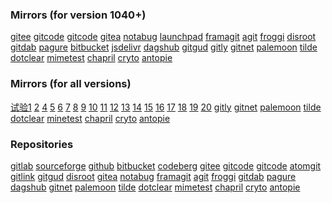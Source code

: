 ### Mirrors (for version 1040+)
[gitee](https://gitee.com/jamesfengcao/uweb/raw/master/redirect.html#)
[gitcode](https://gitcode.net/uweb/uweb/-/raw/master/redirect.html#)
[gitcode](https://raw.gitcode.com/uweb/uweb/raw/master/redirect.html#)
[gitea](https://gitea.com/torappinfo/uweb/raw/branch/master/redirect.html#)
[notabug](https://notabug.org/torappinfo/uweb/raw/master/redirect.html#)
[launchpad](https://git.launchpad.net/uweb/plain/redirect.html#)
[framagit](https://framagit.org/torappinfo/uweb/-/raw/master/redirect.html#)
[agit](https://agit.ai/jamesfengcao/uweb/raw/branch/master/redirect.html#)
[froggi](https://git.froggi.es/jamesfengcao/uweb/raw/branch/master/redirect.html#)
[disroot](https://git.disroot.org/torappinfo/uweb/raw/branch/master/redirect.html#)
[gitdab](https://gitdab.com/jamesfengcao/uweb/raw/branch/master/redirect.html)
[pagure](https://pagure.io/uweb/raw/master/f/redirect.html#)
[bitbucket](https://bitbucket.org/torappinfo/torappinfo.bitbucket.io/raw/master/redirect.html#)
[jsdelivr](https://fastly.jsdelivr.net/gh/torappinfo/uweb/redirect.html#)
[dagshub](https://dagshub.com/torappinfo/uweb/raw/master/redirect.html#)
[gitgud](https://gitgud.io/jamesfengcao/uweb/-/raw/master/redirect.html#)
[gitly](https://gitly.org/jamesfengcao/uweb/raw/master/redirect.html#)
[gitnet](https://gitnet.fr/jamesfengcao/uweb/raw/branch/master/redirect.html#)
[palemoon](https://repo.palemoon.org/jamesfengcao/uweb/raw/branch/master/redirect.html#)
[tilde](https://tildegit.org/jamesfengcao/uweb/raw/branch/master/redirect.html#)
[dotclear](https://git.dotclear.org/jamesfengcao/uweb/raw/branch/master/redirect.html#)
[mimetest](https://git.minetest.land/jamesfengcao/uweb/raw/branch/master/redirect.html#)
[chapril](https://forge.chapril.org/jamesfengcao/uweb/raw/branch/master/redirect.html#)
[cryto](https://git.cryto.net/jamesfengcao/uweb/raw/branch/master/redirect.html#)
[antopie](https://code.antopie.org/jamesfengcao/uweb/raw/branch/master/redirect.html#)

### Mirrors (for all versions)
<a href="i:0mi:5h:https://gitee.com/jamesfengcao/uweb/raw/master/redirect.html">试验1</a>
<a href="i:0m?:https://gitcode.net/uweb/uweb/-/raw/master/redirect.html">2</a>
<a href="i:0m?:https://raw.gitcode.com/uweb/uweb/raw/master/redirect.html">4</a>
<a href="i:0m?:https://gitea.com/torappinfo/uweb/raw/branch/master/redirect.html">5</a>
<a href="i:0mi:5h?format=raw::https://sourceforge.net/p/uwebbrowser/code/ci/master/tree/redirect.html">6</a>
<a href="i:0mi:5h?format=raw::https://rocketgit.com/user/torappinfo/uweb/source/tree/branch/master/blob_download/redirect.html">7</a>
<a href="i:0m?:https://notabug.org/torappinfo/uweb/raw/master/redirect.html">8</a>
<a href="i:0mi:5h:https://git.launchpad.net/uweb/plain/redirect.html">9</a>
<a href="i:0m?:https://framagit.org/torappinfo/uweb/-/raw/master/redirect.html">10</a>
<a href="i:0m?:https://agit.ai/jamesfengcao/uweb/raw/branch/master/redirect.html">11</a>
<a href="i:0m?:https://git.froggi.es/jamesfengcao/uweb/raw/branch/master/redirect.html">12</a>
<a href="i:0m?:https://git.disroot.org/torappinfo/uweb/raw/branch/master/redirect.html">13</a>
<a href="i:0m?:https://gitdab.com/jamesfengcao/uweb/raw/branch/master/redirect.html">14</a>
<a href="i:0mi:5h/xxxx/?path=::https://dev.azure.com/jamesfengcao/1d8bf6c7-7c24-4441-bc5e-9709dcaf37fc/_apis/git/repositories/2a588d9b-f25a-46c0-bb3b-f685c635fcf8/itemsxxxx/redirect.html">15</a>
<a href="i:0mi:5h:https://pagure.io/uweb/raw/master/f/redirect.html">16</a>
<a href="i:0m?:https://bitbucket.org/torappinfo/torappinfo.bitbucket.io/raw/master/redirect.html">17</a>
<a href="i:0mi:5h:https://fastly.jsdelivr.net/gh/torappinfo/uweb/redirect.html">18</a>
<a href="i:0m?:https://dagshub.com/torappinfo/uweb/raw/master/redirect.html">19</a>
<a href="i:0mi:5h:https://gitgud.io/jamesfengcao/uweb/-/raw/master/redirect.html">20</a>
<a href="i:0m?:https://gitly.org/jamesfengcao/uweb/raw/master/redirect.html">gitly</a>
<a href="i:0m?:https://gitnet.fr/jamesfengcao/uweb/raw/branch/master/redirect.html">gitnet</a>
<a href="i:0m?:https://repo.palemoon.org/jamesfengcao/uweb/raw/branch/master/redirect.html ">palemoon</a>
<a href="i:0m?:https://tildegit.org/jamesfengcao/uweb/raw/branch/master/redirect.html">tilde</a>
<a href="i:0m?:https://git.dotclear.org/jamesfengcao/uweb/raw/branch/master/redirect.html">dotclear</a>
<a href="i:0m?:https://git.minetest.land/jamesfengcao/uweb/raw/branch/master/redirect.html ">minetest</a>
<a href="i:0m?:https://forge.chapril.org/jamesfengcao/uweb/raw/branch/master/redirect.html">chapril</a>
<a href="i:0m?:https://git.cryto.net/jamesfengcao/uweb/raw/branch/master/redirect.html">cryto</a>
<a href="i:0m?:https://code.antopie.org/jamesfengcao/uweb/raw/branch/master/redirect.html">antopie</a>

### Repositories
[gitlab](https://gitlab.com/jamesfengcao/uweb)
[sourceforge](https://sourceforge.net/p/uwebbrowser)
[github](https://github.com/torappinfo/uweb)
[bitbucket](https://bitbucket.org/torappinfo/torappinfo.bitbucket.io)
[codeberg](https://codeberg.org/jamesfengcao/pages/src/branch/master/README.md)
[gitee](https://gitee.com/jamesfengcao/uweb)
[gitcode](https://gitcode.com/uweb/uweb/overview)
[gitcode](https://gitcode.net/uweb/uweb)
[atomgit](https://atomgit.com/jamesfengcao/uweb)
[gitlink](https://www.gitlink.org.cn/jamesfengcao/uweb)
[gitgud](https://gitgud.io/jamesfengcao/uweb)
[disroot](https://git.disroot.org/torappinfo/uweb/src/branch/master/README.md)
[gitea](https://gitea.com/torappinfo/uweb/src/branch/master/README.md)
[notabug](https://notabug.org/torappinfo/uweb/src/master/README.md)
[framagit](https://framagit.org/torappinfo/uweb)
[agit](https://agit.ai/jamesfengcao/uweb/src/branch/master/README.md)
[froggi](https://git.froggi.es/jamesfengcao/uweb/src/branch/master/README.md)
[gitdab](https://gitdab.com/jamesfengcao/uweb/src/branch/master/README.md)
[pagure](https://pagure.io/uweb/blob/master/f/README.md)
[dagshub](https://dagshub.com/torappinfo/uweb/src/master/README.md)
[gitnet](https://gitnet.fr/jamesfengcao/uweb/src/branch/master/README.md)
[palemoon](https://repo.palemoon.org/jamesfengcao/uweb/src/branch/master/README.md)
[tilde](https://tildegit.org/jamesfengcao/uweb/src/branch/master/README.md)
[dotclear](https://git.dotclear.org/jamesfengcao/uweb/src/branch/master/README.md)
[mimetest](https://git.minetest.land/jamesfengcao/uweb/src/branch/master/README.md)
[chapril](https://forge.chapril.org/jamesfengcao/uweb/src/branch/master/README.md)
[cryto](https://git.cryto.net/jamesfengcao/uweb/src/branch/master/README.md)
[antopie](https://code.antopie.org/jamesfengcao/uweb/src/master/README.md)

